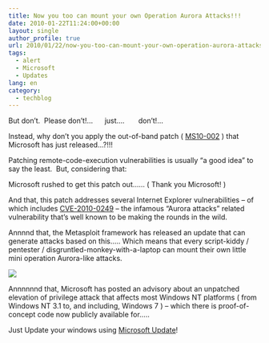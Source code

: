 ```yaml
---
title: Now you too can mount your own Operation Aurora Attacks!!!
date: 2010-01-22T11:24:00+00:00
layout: single
author_profile: true
url: 2010/01/22/now-you-too-can-mount-your-own-operation-aurora-attacks/
tags:
  - alert
  - Microsoft
  - Updates
lang: en
category: 
  - techblog
---
```

But don’t.  Please don’t!…      just….       don’t!…

Instead, why don’t you apply the out-of-band patch ( [MS10-002](http://www.sophos.com/support/knowledgebase/article/68020.html) ) that Microsoft has just released…?!!!

Patching remote-code-execution vulnerabilities is usually “a good idea” to say the least.  But, considering that:

Microsoft rushed to get this patch out…… ( Thank you Microsoft! )

And that, this patch addresses several Internet Explorer vulnerabilities – of which includes [CVE-2010-0249](http://cve.mitre.org/cgi-bin/cvename.cgi?name=CVE-2010-0249) – the infamous “Aurora attacks” related vulnerability that’s well known to be making the rounds in the wild.

Annnnd that, the Metasploit framework has released an update that can generate attacks based on this….. Which means that every script-kiddy / pentester / disgruntled-monkey-with-a-laptop can mount their own little mini operation Aurora-like attacks.

[![](http://3.bp.blogspot.com/_vaUVXcmC3OI/S1mCfVOatwI/AAAAAAAAAuI/46OMc-OEuqg/s400/metasploit.png)](http://3.bp.blogspot.com/_vaUVXcmC3OI/S1mCfVOatwI/AAAAAAAAAuI/46OMc-OEuqg/s1600-h/metasploit.png)

Annnnnnd that, Microsoft has posted an advisory about an unpatched elevation of privilege attack that affects most Windows NT platforms ( from Windows NT 3.1 to, and including, Windows 7 ) – which there is proof-of-concept code now publicly available for…..

Just Update your windows using [Microsoft Update](http://update.microsoft.com/microsoftupdate)!